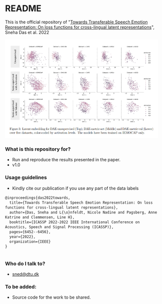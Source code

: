 # README #

This is the official repository of 
"[Towards Transferable Speech Emotion Representation: On loss functions for cross-lingual latent representations](https://arxiv.org/abs/2203.14865)", Sneha Das et al. 2022

![Figure](https://github.com/DTUComputeStatisticsAndDataAnalysis/Continuous-Metric-Learning-For-Transferable-Speech-Emotion-Recognition-and-Embedding/blob/main/figures/Screenshot%20from%202022-05-10%2016-54-16.png?raw=true)

### What is this repository for? ###

* Run and reproduce the results presented in the paper.
* v1.0

### Usage guidelines ###

* Kindly cite our publication if you use any part of the data labels

```
@inproceedings{das2022towards,
  title={Towards Transferable Speech Emotion Representation: On loss functions for cross-lingual latent representations},
  author={Das, Sneha and L{\o}nfeldt, Nicole Nadine and Pagsberg, Anne Katrine and Clemmensen, Line H},
  booktitle={ICASSP 2022-2022 IEEE International Conference on Acoustics, Speech and Signal Processing (ICASSP)},
  pages={6452--6456},
  year={2022},
  organization={IEEE}
}


```

### Who do I talk to? ###

* sned@dtu.dk

### To be added: ###

* Source code for the work to be shared.


